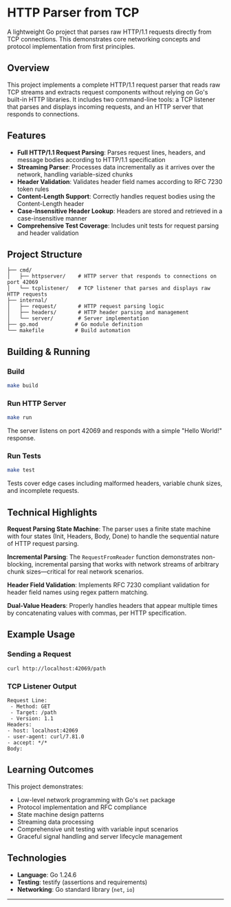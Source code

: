 # HTTP Parser from TCP

A lightweight Go project that parses raw HTTP/1.1 requests directly from TCP connections. This demonstrates core networking concepts and protocol implementation from first principles.

## Overview

This project implements a complete HTTP/1.1 request parser that reads raw TCP streams and extracts request components without relying on Go's built-in HTTP libraries. It includes two command-line tools: a TCP listener that parses and displays incoming requests, and an HTTP server that responds to connections.

## Features

- **Full HTTP/1.1 Request Parsing**: Parses request lines, headers, and message bodies according to HTTP/1.1 specification
- **Streaming Parser**: Processes data incrementally as it arrives over the network, handling variable-sized chunks
- **Header Validation**: Validates header field names according to RFC 7230 token rules
- **Content-Length Support**: Correctly handles request bodies using the Content-Length header
- **Case-Insensitive Header Lookup**: Headers are stored and retrieved in a case-insensitive manner
- **Comprehensive Test Coverage**: Includes unit tests for request parsing and header validation

## Project Structure
```
├── cmd/
│   ├── httpserver/    # HTTP server that responds to connections on port 42069
│   └── tcplistener/   # TCP listener that parses and displays raw HTTP requests
├── internal/
│   ├── request/       # HTTP request parsing logic
│   ├── headers/       # HTTP header parsing and management
│   └── server/        # Server implementation
├── go.mod            # Go module definition
└── makefile          # Build automation
```

## Building & Running

### Build
```bash
make build
```

### Run HTTP Server
```bash
make run
```
The server listens on port 42069 and responds with a simple "Hello World!" response.

### Run Tests
```bash
make test
```
Tests cover edge cases including malformed headers, variable chunk sizes, and incomplete requests.

## Technical Highlights

**Request Parsing State Machine**: The parser uses a finite state machine with four states (Init, Headers, Body, Done) to handle the sequential nature of HTTP request parsing.

**Incremental Parsing**: The `RequestFromReader` function demonstrates non-blocking, incremental parsing that works with network streams of arbitrary chunk sizes—critical for real network scenarios.

**Header Field Validation**: Implements RFC 7230 compliant validation for header field names using regex pattern matching.

**Dual-Value Headers**: Properly handles headers that appear multiple times by concatenating values with commas, per HTTP specification.

## Example Usage

### Sending a Request
```bash
curl http://localhost:42069/path
```

### TCP Listener Output
```
Request Line: 
 - Method: GET
 - Target: /path
 - Version: 1.1
Headers:
- host: localhost:42069
- user-agent: curl/7.81.0
- accept: */*
Body:
```

## Learning Outcomes

This project demonstrates:
- Low-level network programming with Go's `net` package
- Protocol implementation and RFC compliance
- State machine design patterns
- Streaming data processing
- Comprehensive unit testing with variable input scenarios
- Graceful signal handling and server lifecycle management

## Technologies

- **Language**: Go 1.24.6
- **Testing**: testify (assertions and requirements)
- **Networking**: Go standard library (`net`, `io`)

---


